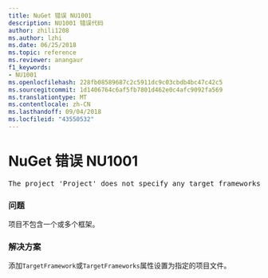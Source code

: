 ```yaml
---
title: NuGet 错误 NU1001
description: NU1001 错误代码
author: zhili1208
ms.author: lzhi
ms.date: 06/25/2018
ms.topic: reference
ms.reviewer: anangaur
f1_keywords:
- NU1001
ms.openlocfilehash: 228fb08589687c2c5911dc9c03cbdb4bc47c42c5
ms.sourcegitcommit: 1d1406764c6af5fb7801d462e0c4afc9092fa569
ms.translationtype: MT
ms.contentlocale: zh-CN
ms.lasthandoff: 09/04/2018
ms.locfileid: "43550532"
---
```

# <a name="nuget-error-nu1001"></a>NuGet 错误 NU1001

<pre>The project 'Project' does not specify any target frameworks in 'ProjectFile'</pre>

### <a name="issue"></a>问题
项目不包含一个或多个框架。

### <a name="solution"></a>解决方案
添加`TargetFramework`或`TargetFrameworks`属性设置为指定的项目文件。
